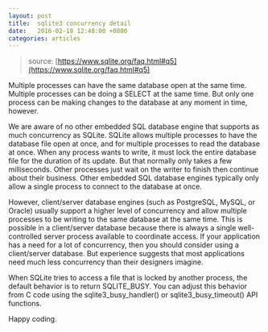 ```yaml
---
layout: post
title:  sqlite3 concurrency detail
date:   2016-02-18 12:48:00 +0800
categories: articles
---
```


> source:
> [https://www.sqlite.org/faq.html#q5](https://www.sqlite.org/faq.html#q5)

Multiple processes can have the same database open at the same time. Multiple
processes can be doing a SELECT at the same time. But only one process can be
making changes to the database at any moment in time, however.

We are aware of no other embedded SQL database engine that supports as much
concurrency as SQLite. SQLite allows multiple processes to have the database
file open at once, and for multiple processes to read the database at once.
When any process wants to write, it must lock the entire database file for the
duration of its update. But that normally only takes a few milliseconds. Other
processes just wait on the writer to finish then continue about their business.
Other embedded SQL database engines typically only allow a single process to
connect to the database at once.

However, client/server database engines (such as PostgreSQL, MySQL, or Oracle)
usually support a higher level of concurrency and allow multiple processes to
be writing to the same database at the same time. This is possible in a client/server
database because there is always a single well-controlled server process available
to coordinate access. If your application has a need for a lot of concurrency,
then you should consider using a client/server database. But experience suggests
that most applications need much less concurrency than their designers imagine.

When SQLite tries to access a file that is locked by another process, the
default behavior is to return SQLITE_BUSY. You can adjust this behavior from
C code using the sqlite3_busy_handler() or sqlite3_busy_timeout() API functions.

Happy coding.
